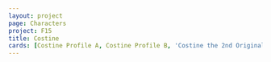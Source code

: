 ```yaml
---
layout: project
page: Characters
project: F15
title: Costine
cards: [Costine Profile A, Costine Profile B, 'Costine the 2nd Original, the Keeper', Plot, Lines]
---
```

